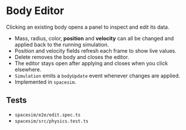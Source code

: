 # Body Editor

Clicking an existing body opens a panel to inspect and edit its data.

- Mass, radius, color, **position** and **velocity** can all be changed and applied back to the running simulation.
- Position and velocity fields refresh each frame to show live values.
- Delete removes the body and closes the editor.
- The editor stays open after applying and closes when you click elsewhere.
- `Simulation` emits a `bodyUpdate` event whenever changes are applied.
- Implemented in `spacesim`.

## Tests
- `spacesim/e2e/edit.spec.ts`
- `spacesim/src/physics.test.ts`

